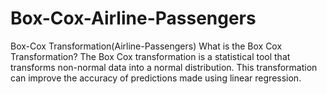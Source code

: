 # Box-Cox-Airline-Passengers
Box-Cox Transformation(Airline-Passengers)
What is the Box Cox Transformation?
The Box Cox transformation is a statistical tool that transforms non-normal data into a normal distribution. This transformation can improve the accuracy of predictions made using linear regression.
